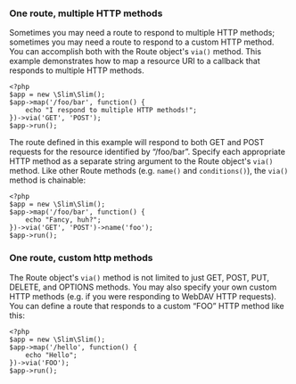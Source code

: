 ### One route, multiple HTTP methods

Sometimes you may need a route to respond to multiple HTTP methods; sometimes you may need a route to respond to a
custom HTTP method. You can accomplish both with the Route object's `via()` method. This example demonstrates how
to map a resource URI to a callback that responds to multiple HTTP methods.

    <?php
    $app = new \Slim\Slim();
    $app->map('/foo/bar', function() {
        echo "I respond to multiple HTTP methods!";
    })->via('GET', 'POST');
    $app->run();

The route defined in this example will respond to both GET and POST requests for the resource identified by “/foo/bar”.
Specify each appropriate HTTP method as a separate string argument to the Route object's `via()` method. Like other
Route methods (e.g. `name()` and `conditions()`), the `via()` method is chainable:

    <?php
    $app = new \Slim\Slim();
    $app->map('/foo/bar', function() {
        echo "Fancy, huh?";
    })->via('GET', 'POST')->name('foo');
    $app->run();

### One route, custom http methods

The Route object's `via()` method is not limited to just GET, POST, PUT, DELETE, and OPTIONS methods. You may also
specify your own custom HTTP methods (e.g. if you were responding to WebDAV HTTP requests). You can define a route
that responds to a custom “FOO” HTTP method like this:

    <?php
    $app = new \Slim\Slim();
    $app->map('/hello', function() {
        echo "Hello";
    })->via('FOO');
    $app->run();
